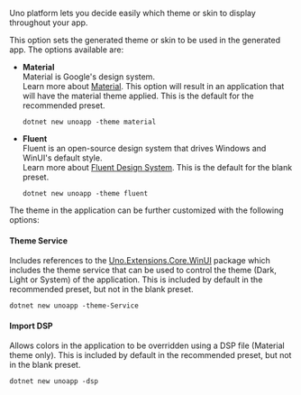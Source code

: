 Uno platform lets you decide easily which theme or skin to display throughout your app.

This option sets the generated theme or skin to be used in the generated app. The options available are:

- **Material**  
    Material is Google's design system.  
    Learn more about [Material](https://material.io/). This option will result in an application that will have the material theme applied. This is the default for the recommended preset.  

    ```dotnetcli
    dotnet new unoapp -theme material
    ```

- **Fluent**  
    Fluent is an open-source design system that drives Windows and WinUI's default style.  
    Learn more about [Fluent Design System](https://www.microsoft.com/design/fluent/). This is the default for the blank preset.

    ```dotnetcli
    dotnet new unoapp -theme fluent
    ```

The theme in the application can be further customized with the following options:

#### Theme Service  

Includes references to the [Uno.Extensions.Core.WinUI](https://www.nuget.org/packages/Uno.Extensions.Core.WinUI/) package which includes the theme service that can be used to control the theme (Dark, Light or System) of the application. This is included by default in the recommended preset, but not in the blank preset.

```dotnetcli
dotnet new unoapp -theme-Service
```

#### Import DSP

Allows colors in the application to be overridden using a DSP file (Material theme only). This is included by default in the recommended preset, but not in the blank preset.

```dotnetcli
dotnet new unoapp -dsp
```

